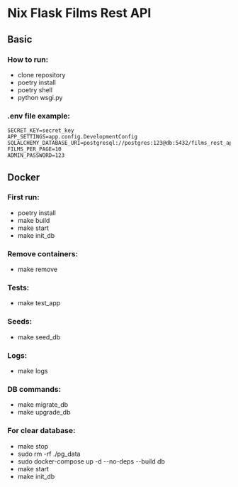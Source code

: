 # Nix Flask Films Rest API

## Basic

### How to run:

- clone repository
- poetry install
- poetry shell
- python wsgi.py

### .env file example:

```
SECRET_KEY=secret_key
APP_SETTINGS=app.config.DevelopmentConfig
SQLALCHEMY_DATABASE_URI=postgresql://postgres:123@db:5432/films_rest_api
FILMS_PER_PAGE=10
ADMIN_PASSWORD=123
```
## Docker

### First run:

- poetry install
- make build
- make start
- make init_db

### Remove containers:

- make remove

### Tests:

- make test_app

### Seeds:

- make seed_db

### Logs:

- make logs

### DB commands:

- make migrate_db
- make upgrade_db

### For clear database:

- make stop
- sudo rm -rf ./pg_data
- sudo docker-compose up -d --no-deps --build db
- make start
- make init_db